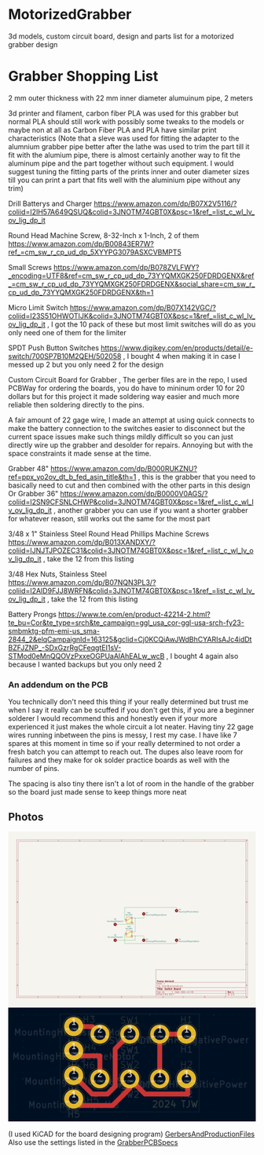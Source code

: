 # MotorizedGrabber
3d models, custom circuit board, design and parts list for a motorized grabber design

# Grabber Shopping List

2 mm outer thickness with 22 mm inner diameter alumuinum pipe, 2 meters 

3d printer and filament, carbon fiber PLA was used for this grabber but normal PLA should still work with possibly some tweaks to the models or maybe non at all as Carbon Fiber PLA and PLA have similar print characteristics
(Note that a sleve was used for fitting the adapter to the alumnium grabber pipe better after the lathe was used to trim the part till it fit with the alumium pipe, there is almost certainly another way to fit the aluminum pipe and the part together without such equipment. I would suggest tuning the fitting parts of the prints inner and outer diameter sizes till you can print a part that fits well with the aluminium pipe without any trim)

Drill Batterys and Charger https://www.amazon.com/dp/B07X2V5116/?coliid=I2IH57A649QSUQ&colid=3JNOTM74GBT0X&psc=1&ref_=list_c_wl_lv_ov_lig_dp_it

Round Head Machine Screw, 8-32-Inch x 1-Inch, 2 of them https://www.amazon.com/dp/B00843ER7W?ref_=cm_sw_r_cp_ud_dp_5XYYPG3079ASXCVBMPT5

Small Screws https://www.amazon.com/dp/B078ZVLFWY?_encoding=UTF8&ref=cm_sw_r_cp_ud_dp_73YYQMXGK250FDRDGENX&ref_=cm_sw_r_cp_ud_dp_73YYQMXGK250FDRDGENX&social_share=cm_sw_r_cp_ud_dp_73YYQMXGK250FDRDGENX&th=1

Micro Limit Switch	https://www.amazon.com/dp/B07X142VGC/?coliid=I23S51OHWOTIJK&colid=3JNOTM74GBT0X&psc=1&ref_=list_c_wl_lv_ov_lig_dp_it , I got the 10 pack of these but most limit switches will do as you only need one of them for the limiter

SPDT Push Button Switches https://www.digikey.com/en/products/detail/e-switch/700SP7B10M2QEH/502058 , I bought 4 when making it in case I messed up 2 but you only need 2 for the design

Custom Circuit Board for Grabber , The gerber files are in the repo, I used PCBWay for ordering the boards, you do have to mininum order 10 for 20 dollars but for this project it made soldering way easier and much more reliable then soldering directly to the pins.

A fair amount of 22 gage wire, I made an attempt at using quick connects to make the battery connection to the switches easier to disconnect but the current space issues make such things mildly difficult so you can just directly wire up the grabber and desolder for repairs. Annoying but with the space constraints it made sense at the time.

Grabber 48"	https://www.amazon.com/dp/B000RUKZNU?ref=ppx_yo2ov_dt_b_fed_asin_title&th=1 , this is the grabber that you need to basically need to cut and then combined with the other parts in this design
Or
Grabber 36" https://www.amazon.com/dp/B0000V0AGS/?coliid=I2SN9CFSNLCHWP&colid=3JNOTM74GBT0X&psc=1&ref_=list_c_wl_lv_ov_lig_dp_it , another grabber you can use if you want a shorter grabber for whatever reason, still works out the same for the most part

3/48 x 1" Stainless Steel Round Head Phillips Machine Screws	https://www.amazon.com/dp/B013XANDXY/?coliid=IJNJTJPOZEC31&colid=3JNOTM74GBT0X&psc=1&ref_=list_c_wl_lv_ov_lig_dp_it , take the 12 from this listing

3/48 Hex Nuts, Stainless Steel	https://www.amazon.com/dp/B07NQN3PL3/?coliid=I2AID9FJJ8WRFN&colid=3JNOTM74GBT0X&psc=1&ref_=list_c_wl_lv_ov_lig_dp_it , take the 12 from this listing

Battery Prongs	https://www.te.com/en/product-42214-2.html?te_bu=Cor&te_type=srch&te_campaign=ggl_usa_cor-ggl-usa-srch-fy23-smbmktg-pfm-emi-us_sma-2844_2&elqCampaignId=163125&gclid=Cj0KCQiAwJWdBhCYARIsAJc4idDtBZFJZNP_-SDxGzrRgCFeqgtEI1sV-STMod0eMnQQOVzPxxeOGPUaAlAhEALw_wcB , I bought 4 again also because I wanted backups but you only need 2





### An addendum on the PCB
You technically don't need this thing if your really determined but trust me when I say it really can be scuffed if you don't get this, if you are a beginner solderer I would recommend this and honestly even if your more experienced it just makes the whole circuit a lot neater. Having tiny 22 gage wires running inbetween the pins is messy, I rest my case. I have like 7 spares at this moment in time so if your really determined to not order a fresh batch you can attempt to reach out. The dupes also leave room for failures and they make for ok solder practice boards as well with the number of pins.

The spacing is also tiny there isn't a lot of room in the handle of the grabber so the board just made sense to keep things more neat

## Photos

![Switch Board Schematic](SwitchBoardSchematic.png)
![Switch Board PCB](SwitchBoardPCB.png)

(I used KiCAD for the board designing program)
[GerbersAndProductionFiles](SwitchBoard/pcbway_production)
Also use the settings listed in the [GrabberPCBSpecs](GrabberPCBSpecs.pdf)

